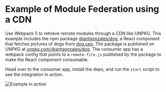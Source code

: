 # Example of Module Federation using a CDN

Use Webpack 5 to retrieve remote modules through a CDN like UNPKG. This example
includes the npm package
[@antgonzales/dog](https://www.npmjs.com/package/@antgonzales/dog), a React
component that fetches pictures of dogs from [dog.ceo](https://dog.ceo). The
package is published on UNPKG at
[unpkg.com/@antgonzales/dog](https://unpkg.com/@antgonzales/dog). The consumer app
has a webpack config that points to a `remote-file.js` published by the package
to make the React component consumable.

Head over to the consumer app, install the deps, and run the `start` script to
see the integration in action.

![Example in action](module-federation-cdn.gif)
